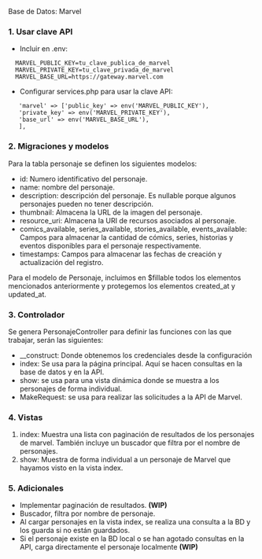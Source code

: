Base de Datos: Marvel

### 1. Usar clave API 

- Incluir en .env:
 ```
   MARVEL_PUBLIC_KEY=tu_clave_publica_de_marvel
   MARVEL_PRIVATE_KEY=tu_clave_privada_de_marvel
   MARVEL_BASE_URL=https://gateway.marvel.com
```


- Configurar services.php para usar la clave API:
 ```
    'marvel' => ['public_key' => env('MARVEL_PUBLIC_KEY'), 
    'private_key' => env('MARVEL_PRIVATE_KEY'),
    'base_url' => env('MARVEL_BASE_URL'),
    ],
```
  

### 2. Migraciones y modelos
 Para la tabla personaje se definen los siguientes modelos:
   - id: Numero identificativo del personaje.
   - name: nombre del personaje.
   - description: descripción del personaje. Es nullable porque algunos personajes pueden no tener descripción.
   - thumbnail: Almacena la URL de la imagen del personaje.
   - resource_uri: Almacena la URI de recursos asociados al personaje.
   - comics_available, series_available, stories_available, events_available: Campos para almacenar la cantidad de cómics, series, historias y eventos disponibles para el personaje respectivamente.
   - timestamps: Campos para almacenar las fechas de creación y actualización del registro.

Para el modelo de Personaje, incluimos en $fillable todos los elementos mencionados anteriormente y protegemos los elementos created_at y updated_at.

### 3. Controlador
Se genera PersonajeController para definir las funciones con las que trabajar, serán las siguientes:

  - __construct: Donde obtenemos los credenciales desde la configuración
  - index: Se usa para la página principal. Aquí se hacen consultas en la base de datos y en la API.
  - show: se usa para una vista dinámica donde se muestra a los personajes de forma individual.
  - MakeRequest: se usa para realizar las solicitudes a la API de Marvel.

### 4. Vistas

1. index: Muestra una lista con paginación de resultados de los personajes de marvel. También incluye un buscador que filtra por el nombre de personajes.
2. show: Muestra de forma individual a un personaje de Marvel que hayamos visto en la vista index.

### 5. Adicionales
- Implementar paginación de resultados.  **(WIP)**
- Buscador, filtra por nombre de personaje.
- Al cargar personajes en la vista index, se realiza una consulta a la BD y los guarda si no están guardados.
- Si el personaje existe en la BD local o se han agotado consultas en la API, carga directamente el personaje localmente **(WIP)**
